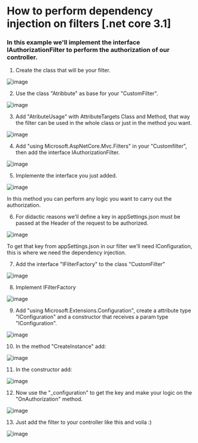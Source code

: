 # How to perform dependency injection on filters [.net core 3.1]

### In this example we'll implement the interface IAuthorizationFilter to perform the authorization of our controller.

1. Create the class that will be your filter.

![image](https://user-images.githubusercontent.com/31309938/111232514-fe854680-85c9-11eb-9919-e5484f90fe81.png)

2. Use the class "Atribbute" as base for your "CustomFilter".

![image](https://user-images.githubusercontent.com/31309938/111233072-114c4b00-85cb-11eb-9715-780b5f09f6a7.png)

3. Add "AtributeUsage" with AttributeTargets Class and Method, that way the filter can be used in the whole class or just in the method you want.

![image](https://user-images.githubusercontent.com/31309938/111233565-01813680-85cc-11eb-8d7a-dd3d50b7389f.png)

4. Add "using Microsoft.AspNetCore.Mvc.Filters" in your "Customfilter", then add the interface IAuthorizationFilter.

![image](https://user-images.githubusercontent.com/31309938/111234583-9c2e4500-85cd-11eb-9f82-b71c5ad403d9.png)

5. Implemente the interface you just added.

![image](https://user-images.githubusercontent.com/31309938/111234725-f5967400-85cd-11eb-88fa-0aebc29f6e61.png)

In this method you can perform any logic you want to carry out the authorization.

6. For didactic reasons we'll define a key in appSettings.json must be passed at the Header of the request to be authorized.

![image](https://user-images.githubusercontent.com/31309938/111237169-49578c00-85d3-11eb-9133-a6bb0548bb2b.png)

To get that key from appSettings.json in our filter we'll need IConfiguration, this is where we need the dependency injection.

7. Add the interface "IFilterFactory" to the class "CustomFilter"

![image](https://user-images.githubusercontent.com/31309938/111238100-24641880-85d5-11eb-8b37-f1e0b9fff20c.png)

8. Implement IFilterFactory

![image](https://user-images.githubusercontent.com/31309938/111238271-84f35580-85d5-11eb-94fb-fdda41a0b283.png)

9. Add "using Microsoft.Extensions.Configuration", create a attribute type "IConfiguration" and a constructor that receives a param type "IConfiguration".

![image](https://user-images.githubusercontent.com/31309938/111238629-31cdd280-85d6-11eb-94e5-5bd551ae8eac.png)

10. In the method "CreateInstance" add:

![image](https://user-images.githubusercontent.com/31309938/111238738-722d5080-85d6-11eb-82ae-edb8a13aff54.png)

11. In the constructor add:

![image](https://user-images.githubusercontent.com/31309938/111238807-a0ab2b80-85d6-11eb-8027-a9c459fa0db6.png)

12. Now use the "\_configuration" to get the key and make your logic on the "OnAuthorization" method.

![image](https://user-images.githubusercontent.com/31309938/111239055-229b5480-85d7-11eb-8857-774aef4e6360.png)

13. Just add the filter to your controller like this and voila :)

![image](https://user-images.githubusercontent.com/31309938/111239498-11067c80-85d8-11eb-94ad-82e70c4ce619.png)

